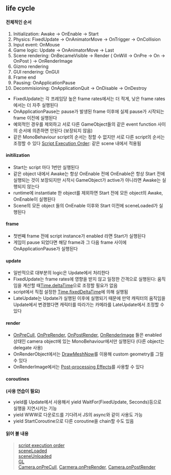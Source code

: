## life cycle
#### 전체적인 순서   
1. Initialization: Awake -> OnEnable -> Start   
2. Physics: FixedUpdate -> OnAnimatorMove -> OnTrigger -> OnCollision   
3. Input event: OnMouse   
4. Game logic: Update -> OnAnimatorMove -> Last   
5. Scene rendering: OnBecameVisible -> Render ( OnWill -> OnPre -> On -> OnPost ) -> OnRenderImage   
6. Gizmo rendering   
7. GUI rendering: OnGUI   
8. Frame end   
9. Pausing: OnApplicationPause   
10. Decommisioning: OnApplicationQuit -> OnDisable -> OnDestroy   
- FixedUpdate는 각 프레임당 높은 frame rates에서는 더 적게, 낮은 frame rates에서는 더 자주 실행된다   
- OnApplicationPause는 pause가 발생된 frame 이후에 실제 pause가 시작되는 frame 이전에 실행된다   
- 예외적인 경우를 제외하고 서로 다른 GameObject들의 같은 event function 사이의 순서에 의존하면 안된다 (보장되지 않음)   
- 같은 MonoBehaviour script의 순서는 정할 수 없지만 서로 다른 script의 순서는 조정할 수 있다 [Script Execution Order](https://docs.unity3d.com/2021.3/Documentation/Manual/class-MonoManager.html): 같은 scene 내에서 적용됨   
#### initilization
- Start는 script 마다 1번만 실행된다   
- 같은 object 내에서 Awake는 항상 OnEnable 전에 OnEnable은 항상 Start 전에 실행되는 것이 보장되지만 시작시 GameObject가 active가 아니라면 Awake는 실행되지 않는다   
- runtime에 instantiate 한 object를 제외하면 Start 전에 모든 object의 Awake, OnEnable이 실행된다   
- Scene의 모든 object 들의 OnEnable 이후와 Start 이전에 sceneLoaded가 실행된다   
#### frame   
- 첫번째 frame 전에 script instance가 enabled 라면 Start가 실행된다   
- 게임이 pause 되었다면 해당 frame과 그 다음 frame 사이에 OnApplicationPause가 실행된다   
#### update   
- 일반적으로 대부분의 logic은 Update에서 처리한다   
- FixedUpdate는 frame rates에 영향을 받지 않고 일정한 간격으로 실행된다: 움직임을 계산할 때[Time.deltaTime](https://docs.unity3d.com/2021.3/Documentation/ScriptReference/Time-deltaTime.html)으로 조정할 필요가 없음   
- script에서 직접 설정한 [Time.fixedDeltaTime](https://docs.unity3d.com/2021.3/Documentation/Manual/Glossary.html#FixedTimestep)에 의해 실행됨   
- LateUpdate는 Update가 실행된 이후에 실행되기 때문에 만약 캐릭터의 움직임을 Update에서 변경했다면 캐릭터를 따라가는 카메라를 LateUpdate에서 조정할 수 있다  
#### render
- [OnPreCull](https://docs.unity3d.com/2021.3/Documentation/ScriptReference/Camera.OnPreCull.html), [OnPreRender](https://docs.unity3d.com/2021.3/Documentation/ScriptReference/Camera.OnPreRender.html), [OnPostRender](https://docs.unity3d.com/2021.3/Documentation/ScriptReference/Camera.OnPostRender.html), [OnRenderImage](https://docs.unity3d.com/2021.3/Documentation/ScriptReference/Camera.OnRenderImage.html) 들은 enabled 상태인 camera object에 있는 MonoBehaviour에서만 실행된다 (다른 object는 delegate 사용)   
- OnRenderObject에서는 [DrawMeshNow](https://docs.unity3d.com/2021.3/Documentation/ScriptReference/Graphics.DrawMeshNow.html)를 이용해 custom geometry를 그릴 수 있다   
- OnRenderImage에서는 [Post-processing Effects](https://docs.unity3d.com/2021.3/Documentation/Manual/PostProcessingOverview.html)를 사용할 수 있다   
#### coroutines    
**(사용 연습이 필요)**
- yield를 Update에서 사용해서 yield WaitFor(FixedUpdate, Seconds)등으로 실행을 지연시키는 기능   
- yield WWW로 다운로드를 기다려서 JS의 async와 같이 사용도 가능   
- yield StartCoroutine으로 다른 coroutine을 chain할 수도 있음   
#### 읽어 볼 내용   
  > [script execution order](https://docs.unity3d.com/2021.3/Documentation/Manual/ExecutionOrder.html)   
  > [sceneLoaded](https://docs.unity3d.com/2021.3/Documentation/ScriptReference/SceneManagement.SceneManager-sceneLoaded.html)   
  > [sceneUnloaded](https://docs.unity3d.com/2021.3/Documentation/ScriptReference/SceneManagement.SceneManager-sceneUnloaded.html)   
  > [GL](https://docs.unity3d.com/2021.3/Documentation/ScriptReference/GL.html)   
  > [Camera.onPreCull](https://docs.unity3d.com/2021.3/Documentation/ScriptReference/Camera-onPreCull.html), [Carmera.onPreRender](https://docs.unity3d.com/2021.3/Documentation/ScriptReference/Camera-onPreRender.html), [Camera.onPostRender](https://docs.unity3d.com/2021.3/Documentation/ScriptReference/Camera-onPostRender.html)    